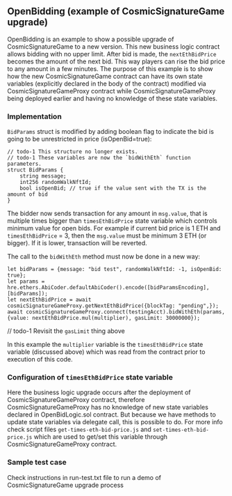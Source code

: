 ## OpenBidding (example of CosmicSignatureGame upgrade)
OpenBidding is an example to show a possible upgrade of CosmicSignatureGame to a new version.
This new business logic contract allows bidding with no upper limit. After bid is made, the `nextEthBidPrice` becomes the amount of the next bid. This way players can rise the bid price to any amount in a few minutes. The purpose of this example is to show how the new CosmicSignatureGame contract can have its own state variables (explicitly declared in the body of the contract) modified via CosmicSignatureGameProxy contract while CosmicSignatureGameProxy being deployed earlier and having no knowledge of these state variables.

### Implementation

`BidParams` struct is modified by adding boolean flag to indicate the bid is going to be unrestricted in price (isOpenBid=true):

    // todo-1 This structure no longer exists.
    // todo-1 These variables are now the `bidWithEth` function parameters.
    struct BidParams {
        string message;
        int256 randomWalkNftId;
        bool isOpenBid; // true if the value sent with the TX is the amount of bid
    }

The bidder now sends transaction for any amount in `msg.value`, that is multiple times bigger than `timesEthBidPrice` state variable which controls minimum value for open bids. For example if current bid price is 1 ETH and `timesEthBidPrice` = 3, then the `msg.value` must be minimum 3 ETH (or bigger). If it is lower, transaction will be reverted.

The call to the `bidWithEth` method must now be done in a new way:

    let bidParams = {message: "bid test", randomWalkNftId: -1, isOpenBid: true};
    let params = hre.ethers.AbiCoder.defaultAbiCoder().encode([bidParamsEncoding],[bidParams]);
    let nextEthBidPrice = await cosmicSignatureGameProxy.getNextEthBidPrice({blockTag: "pending",});
    await cosmicSignatureGameProxy.connect(testingAcct).bidWithEth(params, {value: nextEthBidPrice.mul(multiplier), gasLimit: 30000000});
// todo-1 Revisit the `gasLimit` thing above

In this example the `multiplier` variable is the `timesEthBidPrice` state variable (discussed above) which was read from the contract prior to execution of this code.

### Configuration of `timesEthBidPrice` state variable

Here the business logic upgrade occurs after the deployment of CosmicSignatureGameProxy contract, therefore CosmicSignatureGameProxy has no knowledge of new state variables declared in OpenBidLogic.sol contract. But because we have methods to update state variables via delegate call, this is possible to do. For more info check script files `get-times-eth-bid-price.js` and `set-times-eth-bid-price.js` which are used to get/set this variable through CosmicSignatureGameProxy contract.


### Sample test case

Check instructions in run-test.txt file to run a demo of CosmicSignatureGame upgrade process

